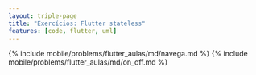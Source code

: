 ```yaml
---
layout: triple-page
title: "Exercícios: Flutter stateless"
features: [code, flutter, uml]
---
```


{% include mobile/problems/flutter_aulas/md/navega.md %}
{% include mobile/problems/flutter_aulas/md/on_off.md %}